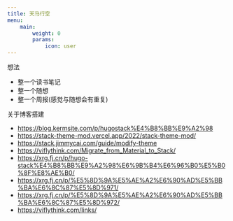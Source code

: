 ```yaml
---
title: 天马行空
menu:
    main: 
        weight: 0
        params:
            icon: user
---
```


想法
- 整一个读书笔记
- 整一个随想
- 整一个周报(感觉与随想会有重复)

关于博客搭建
- https://blog.kermsite.com/p/hugostack%E4%B8%BB%E9%A2%98
- https://stack-theme-mod.vercel.app/2022/stack-theme-mod/
- https://stack.jimmycai.com/guide/modify-theme
- https://viflythink.com/Migrate_from_Material_to_Stack/
- https://xrg.fj.cn/p/hugo-stack%E4%B8%BB%E9%A2%98%E6%9B%B4%E6%96%B0%E5%B0%8F%E8%AE%B0/
- https://xrg.fj.cn/p/%E5%8D%9A%E5%AE%A2%E6%90%AD%E5%BB%BA%E6%8C%87%E5%8D%971/
- https://xrg.fj.cn/p/%E5%8D%9A%E5%AE%A2%E6%90%AD%E5%BB%BA%E6%8C%87%E5%8D%972/
- https://viflythink.com/links/